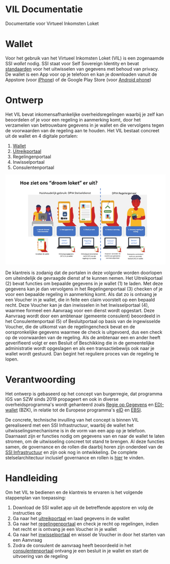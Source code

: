 # VIL Documentatie

 Documentatie voor Virtueel Inkomsten Loket

# Wallet

Voor het gebruik van het Virtueel Inkomsten Loket (VIL) is een zogenaamde SSI *wallet* nodig. SSI staat voor Self Sovereign Identity en bevat [standaarden](https://www.w3.org/TR/vc-data-model/ "W3C DID en Verifiable Credentials") voor het uitwisselen van gegevens met behoud van privacy. De wallet is een App voor op je telefoon en kan je downloaden vanuit de Appstore (voor [iPhone](https://apps.apple.com/sa/app/sovrhd/id1571101544 "SSI wallet")) of de Google Play Store (voor [Android phone](https://play.google.com/store/apps/details?id=com.ovrhd.sovrhd "sovrhd app"))

# Ontwerp

Het VIL bevat inkomensafhankelijke overheidsregelingen waarbij je zelf kan beoordelen of je voor een regeling in aanmerking komt, door het verzamelen van betrouwbare gegevens in je wallet en die vervolgens tegen de voorwaarden van de regeling aan te houden. Het VIL bestaat concreet uit de wallet en 4 digitale portalen:

1. [Wallet](wallet.md)
2. [Uitreikportaal](ontwerp/uitreikportaal.md)
3. Regelingenportaal
4. Inwisselportaal
5. Consulentenportaal

![Droomloket](docs/assets/1682425174085.png)

De klantreis is zodanig dat de portalen in deze volgorde worden doorlopen om uiteindelijk de gevraagde dienst af te kunnen nemen. Het Uitreikportaal (2) bevat functies om bepaalde gegevens in je wallet (1) te laden. Met deze gegevens kan je dan vervolgens in het Regelingenportaal (3) checken of je voor een bepaalde regeling in aanmerking komt. Als dat zo is ontvang je een Voucher in je wallet, die in feite een claim voorstelt op een bepaald recht. Deze Voucher kan je dan inwisselen in het Inwisselportaal (4), waarmee formeel een Aanvraag voor een dienst wordt opgestart. Deze Aanvraag wordt door een ambtenaar (gemeente consulent) beoordeeld in het Consulentenportaal (5) of Besluitportaal op basis van de ingewisselde Voucher, die de uitkomst van de regelingencheck bevat en de oorspronkelijke gegevens waarmee de check is uitgevoerd, dus een check op de voorwaarden van de regeling. Als de ambtenaar een en ander heeft geverifieerd volgt er een Besluit of Beschikking die in de gemeentelijke administratie wordt opgeslagen en als een transactiebewijs ook naar je wallet wordt gestuurd. Dan begint het reguliere proces van de regeling te lopen.

# Verantwoording

Het ontwerp is gebaseerd op het concept van burgerregie, dat programma IGS van SZW sinds 2019 propageert en ook in diverse overheidsprogramma's wordt gehanteerd zoals [Regie op Gegevens](https://www.digitaleoverheid.nl/overzicht-van-alle-onderwerpen/regie-op-gegevens/) en [EDI-wallet](https://edi.pleio.nl/) (BZK), in relatie tot de Europese programma's [eID](https://commission.europa.eu/strategy-and-policy/priorities-2019-2024/europe-fit-digital-age/european-digital-identity_nl) en [EBSI](https://ec.europa.eu/digital-building-blocks/wikis/display/EBSI/Home).

De concrete, technische invulling van het concept is binnen VIL gerealiseerd met een SSI Infrastructuur, waarbij de wallet het uitwisselingsmechanisme is in de vorm van een app op je telefoon. Daarnaast zijn er functies nodig om gegevens van en naar de wallet te laten stromen, om de uitwisseling concreet tot stand te brengen. Al deze functies samen, de governance en de rollen die daarbij horen zijn onderdeel van de [SSI Infrastructuur](ssi.md) en zijn ook nog in ontwikkeling. De complete stelselarchitectuur inclusief governance en rollen is [hier](https://stelsel-architectuur.twi-programma.nl/ "Stelselarchitectuur") te vinden.

# Handleiding

Om het VIL te bedienen en de klantreis te ervaren is het volgende stappenplan van toepassing:

1. Download de SSI wallet app uit de betreffende appstore en volg de instructies op
2. Ga naar het [uitreikportaal](https://uitreikportaal.nl) en laad gegevens in de wallet
3. Ga naar het [regelingenportaal](https://regelingenportaal.nl) en check je recht op regelingen, indien het recht er is ontvang je een Voucher in je wallet
4. Ga naar het [inwisselportaal](https://inwisselportaal.nl) en wissel de Voucher in door het starten van een Aanvraag
5. Zodra de consulent de aanvraag heeft beoordeeld in het [consulentenportaal](https://consulentenportaal.nl) ontvang je een besluit in je wallet en start de uitvoering van de regeling
